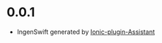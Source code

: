 # 0.0.1
- IngenSwift generated by [Ionic-plugin-Assistant](https://github.com/Bengejd/Ionic-Plugin-Assistant)
